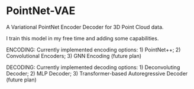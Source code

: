 # PointNet-VAE
A Variational PointNet Encoder Decoder for 3D Point Cloud data. 

I train this model in my free time and adding some capabilities. 

ENCODING:
Currently implemented encoding options:
    1) PointNet++;
    2) Convolutional Encoders;
    3) GNN Encoding (future plan)

DECODING:
Currently implemented decoding options:
    1) Deconvoluting Decoder;
    2) MLP Decoder;
    3) Transformer-based Autoregressive Decoder (future plan)
